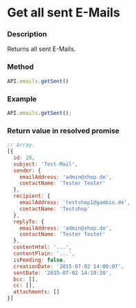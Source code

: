 # Get all sent E-Mails

### Description

Returns all sent E-Mails.

### Method

```js
API.emails.getSent()
```

### Example

```js
API.emails.getSent();
```

### Return value in resolved promise

```js
// Array.
[{
  id: 28,
  subject: 'Test-Mail',
  sender: {
    emailAddress: 'admin@shop.de',
    contactName: 'Tester Tester'
  },
  recipient: {
    emailAddress: 'testshop1@gambio.de',
    contactName: 'Testshop'
  },
  replyTo: {
    emailAddress: 'admin@shop.de',
    contactName: 'Tester Tester'
  },
  contentHtml: '...',
  contentPlain: '...',
  isPending: false,
  creationDate: '2015-07-02 14:00:07',
  sentDate: '2015-07-02 14:10:38',
  bcc: [],
  cc: [],
  attachments: []
}]
```

